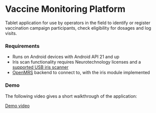 # Vaccine Monitoring Platform
Tablet application for use by operators in the field to identify or register vaccination campaign participants,
check eligibility for dosages and log visits.

### Requirements
- Runs on Android devices with Android API 21 and up
- Iris scan functionality requires Neurotechnology licenses and a [supported USB iris scanner](https://www.neurotechnology.com/supported-eye-iris-scanners.html)
- [OpenMRS](https://openmrs.org/) backend to connect to, with the iris module implemented

### Demo
The following video gives a short walkthrough of the application:

[Demo video](https://web.microsoftstream.com/embed/video/cfd5c03a-7610-431a-b18f-274a54b5ab77?autoplay=false&amp;showinfo=true ':include :type=iframe width=100% height=600px')